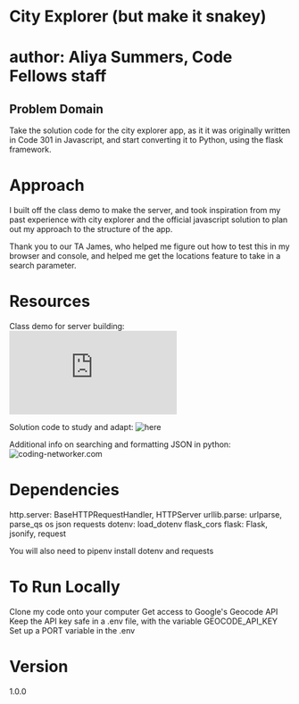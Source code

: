 # City Explorer (but make it snakey)
# author: Aliya Summers, Code Fellows staff

## Problem Domain
Take the solution code for the city explorer app, as it it was originally written in Code 301 in Javascript, and start converting it to Python, using the flask framework.

# Approach

I built off the class demo to make the server, and took inspiration from my past experience with city explorer and the official javascript solution to plan out my approach to the structure of the app.

Thank you to our TA James, who helped me figure out how to test this in my browser and console, and helped me get the locations feature to take in a search parameter.

# Resources
Class demo for server building: ![here](https://github.com/codefellows/seattle-python-401d12/blob/master/class-06/demos/http-snacks/index.py)

Solution code to study and adapt: ![here](https://github.com/codefellows/seattle-python-401d12/tree/master/city-explorer-reference)

Additional info on searching and formatting JSON in python: ![coding-networker.com](https://codingnetworker.com/2015/10/python-dictionaries-json-crash-course/)


# Dependencies
http.server: BaseHTTPRequestHandler, HTTPServer
urllib.parse: urlparse, parse_qs
os
json
requests
dotenv: load_dotenv
flask_cors
flask: Flask, jsonify, request

You will also need to pipenv install dotenv and requests

# To Run Locally
Clone my code onto your computer
Get access to Google's Geocode API
Keep the API key safe in a .env file, with the variable GEOCODE_API_KEY
Set up a PORT variable in the .env

# Version
1.0.0
